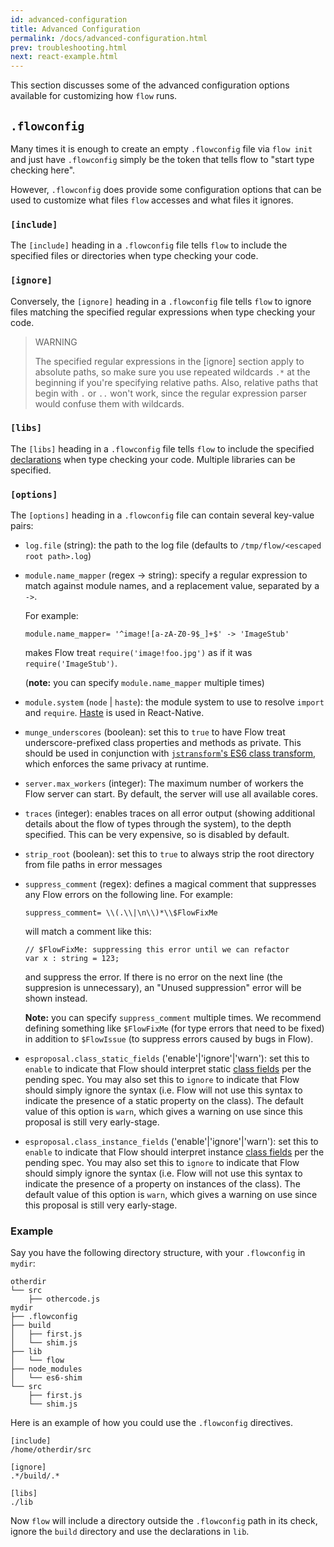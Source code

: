 ```yaml
---
id: advanced-configuration
title: Advanced Configuration
permalink: /docs/advanced-configuration.html
prev: troubleshooting.html
next: react-example.html
---
```


This section discusses some of the advanced configuration options available 
for customizing how `flow` runs.

## `.flowconfig`

Many times it is enough to create an empty `.flowconfig` file via `flow init` 
and just have `.flowconfig` simply be the token that tells flow to "start type 
checking here".

However, `.flowconfig` does provide some configuration options that can be 
used to customize what files `flow` accesses and what files it ignores.

### `[include]`

The `[include]` heading in a `.flowconfig` file tells `flow` to include the 
specified files or directories when type checking your code.

### `[ignore]`

Conversely, the `[ignore]` heading in a `.flowconfig` file tells `flow` to ignore files matching the specified regular expressions when type checking your code.

> WARNING
> 
> The specified regular expressions in the [ignore] section apply to absolute paths, 
> so make sure you use repeated wildcards `.*` at the beginning if you're specifying relative paths. 
> Also, relative paths that begin with `.` or `..` won't work, since the regular expression parser
> would confuse them with wildcards.

### `[libs]`

The `[libs]` heading in a `.flowconfig` file tells `flow` to include the 
specified [declarations](http://flowtype.org/docs/declarations.html) when type checking your code. Multiple libraries can be specified.

### `[options]`

The `[options]` heading in a `.flowconfig` file can contain several key-value pairs:

- `log.file` (string): the path to the log file (defaults to `/tmp/flow/<escaped root path>.log`)
- `module.name_mapper` (regex -> string): specify a regular expression to match against module names, and a replacement value, separated by a `->`.

    For example:
    
    ```
    module.name_mapper= '^image![a-zA-Z0-9$_]+$' -> 'ImageStub'
    ```
  
    makes Flow treat `require('image!foo.jpg')` as if it was `require('ImageStub')`.
  
    (**note:** you can specify `module.name_mapper` multiple times)

- `module.system` (`node` | `haste`): the module system to use to resolve `import` and `require`. [Haste](https://github.com/facebook/node-haste) is used in React-Native.

- `munge_underscores` (boolean): set this to `true` to have Flow treat underscore-prefixed class properties and methods as private. This should be used in conjunction with [`jstransform`'s ES6 class transform](https://github.com/facebook/jstransform/blob/master/visitors/es6-class-visitors.js), which enforces the same privacy at runtime.

- `server.max_workers` (integer): The maximum number of workers the Flow server can start. By default, the server will use all available cores.

- `traces` (integer): enables traces on all error output (showing additional details about the flow of types through the system), to the depth specified. This can be very expensive, so is disabled by default.

- `strip_root` (boolean): set this to `true` to always strip the root directory from file paths in error messages

- `suppress_comment` (regex): defines a magical comment that suppresses any Flow errors on the following line. For example:
    
    ```
    suppress_comment= \\(.\\|\n\\)*\\$FlowFixMe
    ```
    
    will match a comment like this:
  
    ```
    // $FlowFixMe: suppressing this error until we can refactor
    var x : string = 123;
    ```
    
    and suppress the error. If there is no error on the next line (the suppresion is unnecessary), an "Unused suppression" error will be shown instead.
  
    **Note:** you can specify `suppress_comment` multiple times. We recommend defining something like `$FlowFixMe` (for type errors that need to be fixed) in addition to `$FlowIssue` (to suppress errors caused by bugs in Flow).
    
- `esproposal.class_static_fields` ('enable'|'ignore'|'warn'): set this to `enable` to indicate that Flow should interpret static [class fields](https://github.com/jeffmo/es-class-fields-and-static-properties) per the pending spec. You may also set this to `ignore` to indicate that Flow should simply ignore the syntax (i.e. Flow will not use this syntax to indicate the presence of a static property on the class). The default value of this option is `warn`, which gives a warning on use since this proposal is still very early-stage.
    
- `esproposal.class_instance_fields` ('enable'|'ignore'|'warn'): set this to `enable` to indicate that Flow should interpret instance [class fields](https://github.com/jeffmo/es-class-fields-and-static-properties) per the pending spec. You may also set this to `ignore` to indicate that Flow should simply ignore the syntax (i.e. Flow will not use this syntax to indicate the presence of a property on instances of the class). The default value of this option is `warn`, which gives a warning on use since this proposal is still very early-stage.

### Example

Say you have the following directory structure, with your `.flowconfig` in 
`mydir`:

```bbcode
otherdir
└── src
    ├── othercode.js 
mydir
├── .flowconfig
├── build
│   ├── first.js
│   └── shim.js
├── lib
│   └── flow
├── node_modules
│   └── es6-shim
└── src
    ├── first.js
    └── shim.js
```

Here is an example of how you could use the `.flowconfig` directives. 

```bbcode
[include]
/home/otherdir/src

[ignore]
.*/build/.*

[libs]
./lib
```

Now `flow` will include a directory outside the `.flowconfig` path in its 
check, ignore the `build` directory and use the declarations in  `lib`.
